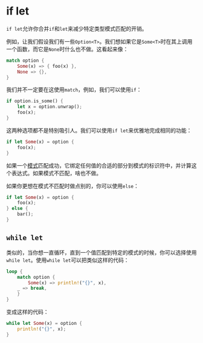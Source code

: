 # if let
`if let`允许你合并`if`和`let`来减少特定类型模式匹配的开销。

例如，让我们假设我们有一些`Option<T>`。我们想如果它是`Some<T>`时在其上调用一个函数，而它是`None`时什么也不做。这看起来像：

```rust
match option {
    Some(x) => { foo(x) },
    None => {},
}
```

我们并不一定要在这使用`match`，例如，我们可以使用`if`：

```rust
if option.is_some() {
    let x = option.unwrap();
    foo(x);
}
```

这两种选项都不是特别吸引人。我们可以使用`if let`来优雅地完成相同的功能：

```rust
if let Some(x) = option {
    foo(x);
}
```

如果一个[模式](http://doc.rust-lang.org/nightly/book/patterns.html)匹配成功，它绑定任何值的合适的部分到模式的标识符中，并计算这个表达式。如果模式不匹配，啥也不做。

如果你更想在模式不匹配时做点别的，你可以使用`else`：

```rust
if let Some(x) = option {
    foo(x);
} else {
    bar();
}
```

## `while let`
类似的，当你想一直循环，直到一个值匹配到特定的模式的时候，你可以选择使用`while let`。使用`while let`可以把类似这样的代码：

```rust
loop {
    match option {
        Some(x) => println!("{}", x),
    _ => break,
    }
}
```

变成这样的代码：

```rust
while let Some(x) = option {
    println!("{}", x);
}
```
